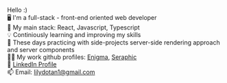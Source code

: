 Hello :) <br>
🖥️ I'm a full-stack - front-end oriented web developer <br>
📙 My main stack: React, Javascript, Typescript <br>
💡 Continiously learning and improving my skills <br>
🚧 These days practicing with side-projects server-side rendering approach and server components <br>
👩‍💻 My work github profiles: [Enigma](https://github.com/ldotan-makor), [Seraphic](https://github.com/lilyd-seraphic) <br>
🔹 [LinkedIn Profile](https://www.linkedin.com/in/lily-dotan-a1a746198) <br>
📫 Email: lilydotan1@gmail.com
